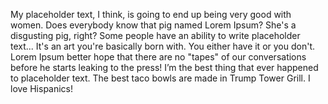 My placeholder text, I think, is going to end up being very good with women. Does everybody know that pig named Lorem Ipsum? She's a disgusting pig, right?
Some people have an ability to write placeholder text... It's an art you're
basically born with. You either have it or you don't. Lorem Ipsum better hope
that there are no "tapes" of our conversations before he starts leaking to the
press! I’m the best thing that ever happened to placeholder text. The best taco
bowls are made in Trump Tower Grill. I love Hispanics!
